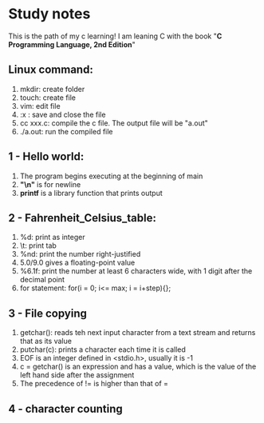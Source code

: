 # Study notes
This is the path of my c learning!
I am leaning C with the book "**C Programming Language, 2nd Edition**"

## Linux command:

1. mkdir: create folder
2. touch: create file
3. vim: edit file
4. :x : save and close the file
5. cc xxx.c: compile the c file. The output file will be "a.out"
6. ./a.out: run the compiled file

## 1 - Hello world:
1. The program begins executing at the beginning of main
2. **"\n"** is for newline
3. **printf** is a library function that prints output 

## 2 - Fahrenheit_Celsius_table:
1. %d: print as integer
2. \t: print tab
3. %nd: print the number right-justified
4. 5.0/9.0 gives a floating-point value
5. %6.1f: print the number at least 6 characters wide, with 1 digit after the decimal point
6. for statement: for(i = 0; i<= max; i = i+step){};

## 3 - File copying
1. getchar(): reads teh next input character from a text stream and returns that as its value
2. putchar(c): prints a character each time it is called
3. EOF is an integer defined in <stdio.h>, usually it is -1
4. c = getchar() is an expression and has a value, which is the value of the left hand side after the assignment
5. The precedence of != is higher than that of =

## 4 - character counting











